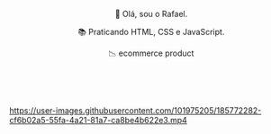  
<p align="center">👋 Olá, sou o Rafael.</p>  
<p align="center">📚 Praticando HTML, CSS e JavaScript.</p>  
<p align="center">📉 ecommerce product</p>  

 <br>
 <br> 
 <br>
 

https://user-images.githubusercontent.com/101975205/185772282-cf6b02a5-55fa-4a21-81a7-ca8be4b622e3.mp4
